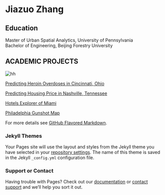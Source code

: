 # Jiazuo Zhang

## Education                                                                                                                                                                           
Master of Urban Spatial Analytics, University of Pennsylvania  
Bachelor of Engineering, Beijing Forestry University  
            

## ACADEMIC PROJECTS
![hh](https://toadha.github.io/1.png)

[Predicting Heroin Overdoses in Cincinnati, Ohio](https://toadha.github.io/Project2_ver3)

[Predicting Housing Price in Nashville, Tennessee](https://toadha.github.io/Midterm_MUSA507_Sagari%26Jiazuo)

[Hotels Explorer of Miami](https://toadha.github.io/cpln692-week7-midterm/assignment/index.html)

[Philadelphia Gunshot Map](https://toadha.github.io/692_final/index.html)

For more details see [GitHub Flavored Markdown](https://guides.github.com/features/mastering-markdown/).

### Jekyll Themes

Your Pages site will use the layout and styles from the Jekyll theme you have selected in your [repository settings](https://github.com/ToadHa/ToadHa.github.io/settings). The name of this theme is saved in the Jekyll `_config.yml` configuration file.

### Support or Contact

Having trouble with Pages? Check out our [documentation](https://help.github.com/categories/github-pages-basics/) or [contact support](https://github.com/contact) and we’ll help you sort it out.
